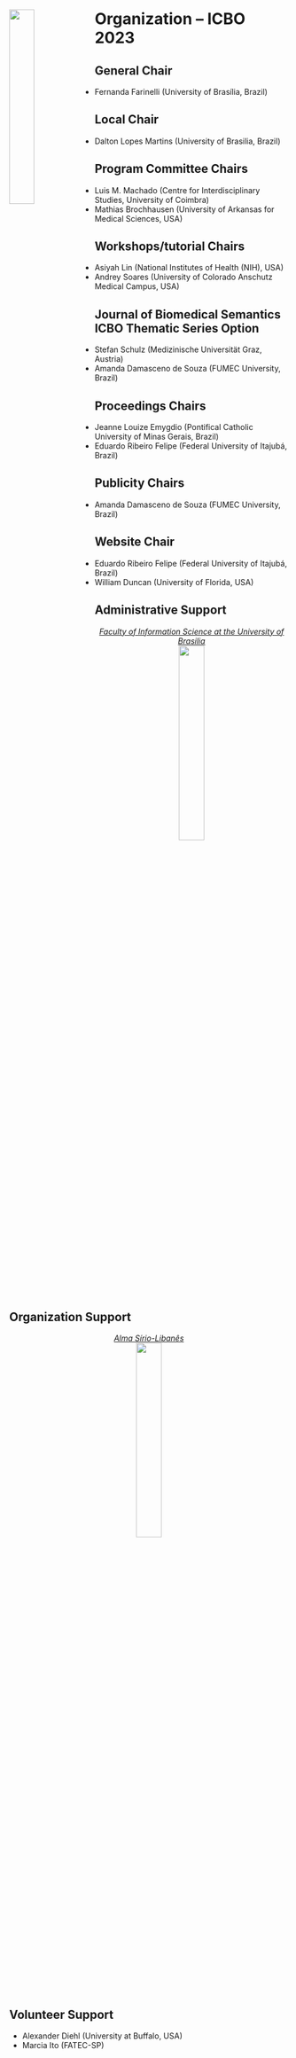 <!-- # Organization – ICBO 2023 <img align="right" src="./images/icbo2023_logo.png" width="30%" /> -->
# <img align="left" src="../images/icbo2023_logo.jpg" width="30%" /> Organization – ICBO 2023

## General Chair
* Fernanda Farinelli (University of Brasília, Brazil)

## Local Chair
* Dalton Lopes Martins (University of Brasilia, Brazil)

## Program Committee Chairs
* Luis M. Machado (Centre for Interdisciplinary Studies, University of Coimbra) 
* Mathias Brochhausen (University of Arkansas for Medical Sciences, USA) 

## Workshops/tutorial Chairs
* Asiyah Lin (National Institutes of Health (NIH), USA)
* Andrey Soares (University of Colorado Anschutz Medical Campus, USA)

## Journal of Biomedical Semantics ICBO Thematic Series Option
* Stefan Schulz (Medizinische Universität Graz, Austria)
* Amanda Damasceno de Souza (FUMEC University, Brazil)

## Proceedings Chairs  
* Jeanne Louize Emygdio (Pontifical Catholic University of Minas Gerais, Brazil)
* Eduardo Ribeiro Felipe (Federal University of Itajubá, Brazil)

## Publicity Chairs 
* Amanda Damasceno de Souza (FUMEC University, Brazil)  

## Website Chair 
* Eduardo Ribeiro Felipe (Federal University of Itajubá, Brazil)
* William Duncan (University of Florida, USA)

<!-- ## Sponsor organizations
* TBD -->

## Administrative Support
<!-- * [*Faculty of Information Science at the University of Brasilia*](http://www.fci.unb.br/)<br> -->
<!-- ![UnB](./images/unb_fci_extenso_logo.png) -->
<p align="center">
  <a href="http://www.fci.unb.br/"><i>Faculty of Information Science at the University of Brasilia</i></a><br>
  <img src="../images/unb_fci_extenso_logo.png" width="30%" />
</p>

## Organization Support
<p align="center">
  <a href="https://alma.hsl.org.br//"><i>Alma Sírio-Libanês</i></a><br>
  <img src="../images/alma_hsl_logo.png" width="30%" />
</p>

## Volunteer Support
* Alexander Diehl (University at Buffalo, USA)
* Marcia Ito (FATEC-SP) 
